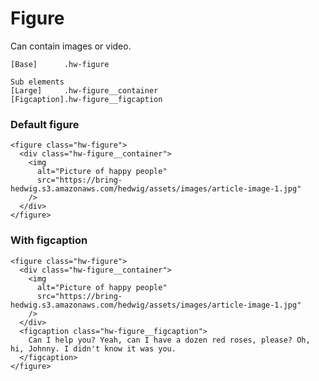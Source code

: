 # Figure

Can contain images or video.

```code
[Base]      .hw-figure

Sub elements
[Large]     .hw-figure__container
[Figcaption].hw-figure__figcaption
```

### Default figure

```html|span-3
<figure class="hw-figure">
  <div class="hw-figure__container">
    <img
      alt="Picture of happy people"
      src="https://bring-hedwig.s3.amazonaws.com/hedwig/assets/images/article-image-1.jpg"
    />
  </div>
</figure>
```

### With figcaption
```html|span-3
<figure class="hw-figure">
  <div class="hw-figure__container">
    <img
      alt="Picture of happy people"
      src="https://bring-hedwig.s3.amazonaws.com/hedwig/assets/images/article-image-1.jpg"
    />
  </div>
  <figcaption class="hw-figure__figcaption">
    Can I help you? Yeah, can I have a dozen red roses, please? Oh, hi, Johnny. I didn't know it was you. 
  </figcaption>
</figure>
```
